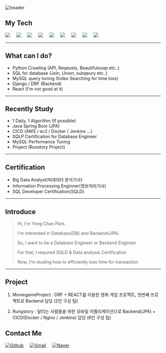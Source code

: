 ![header](https://capsule-render.vercel.app/api?type=Waving&color=auto&height=300&section=header&text=Welcome%20ParkYongChan's%20Portfolio%20&fontSize=40)
## My Tech
<img src="https://img.shields.io/badge/JavaScript-F7DF1E?style=flat-square&logo=JavaScript&logoColor=black">  
&nbsp; &nbsp;
<img src="https://img.shields.io/badge/Mysql-4479A1?style=flat-square&logo=Mysql&logoColor=black">  
&nbsp; &nbsp;
<img src="https://img.shields.io/badge/Django-092E20?style=flat-square&logo=Django&logoColor=white">  
&nbsp; &nbsp;
<img src="https://img.shields.io/badge/Python-092E20?style=flat-square&logo=Python&logoColor=white">  
&nbsp; &nbsp;
<img src="https://img.shields.io/badge/Spring-6DB33F?style=for-the-badge&logo=Spring&logoColor=white">  
&nbsp; &nbsp;
<img src="https://img.shields.io/badge/linux-FCC624?style=for-the-badge&logo=linux&logoColor=black">  
&nbsp; &nbsp;
<img src="https://img.shields.io/badge/aws-232F3E?style=for-the-badge&logo=aws&logoColor=white">  
&nbsp; &nbsp;
<img src="https://img.shields.io/badge/react-61DAFB?style=for-the-badge&logo=react&logoColor=black">  
&nbsp; &nbsp;
<img src="https://img.shields.io/badge/jenkins-FCC624?style=for-the-badge&logo=jenkins&logoColor=black">  

---
## What can I do?
- Python Crawling (API, Reqeusts, Beautifulsoap etc..)
- SQL for database (Join, Union, subqeury etc..)
- MySQL query tuning (Index Searching for time loss)
- Django / DRF (Backend)
- React (I'm not good at it)

---
## Recently Study
 - 1 Daily, 1 Algorithm (If possible)
 - Java Spring Boot (JPA)
 - CICD (AWS / ec2 / Docker / Jenkins ...)
 - SQLP Certification for Database Engineer
 - MySQL Performance Tuning
 - Project (Runstory Project)

---
## Certification
* Big Data Analyst(빅데이터 분석기사)
* Information Processing Enginner(정보처리기사)
* SQL Developer Certification(SQLD)

---
## Introduce
> Hi, I'm Yong Chan Park.
> 
> I'm interested in Database(DB) and Backend(JPA)
> 
> So, I want to be a Database Engineer or Backend Engineer
> 
> For that, I required SQLD & Data analysis Certification
> 
> Now, I'm studing how to efficiently loss time for transaction
 
---
## Project
1. MoviegameProject : DRF + REACT를 이용한 영화 게임 프로젝트, 첫번째 프로젝트로 Backend 담당 (2인 구성 팀)

2. Rungstory : 달리는 사람들을 위한 모바일 어플리케이션으로 Backend(JPA) + CICD(Docker / Nginx / Jenkins) 담당 (6인 구성 팀)

## Contact Me
[![Github](https://img.shields.io/badge/KakaoTalk-FFCD00?style=flat-square&logo=KakaoTalk&logoColor=white)](https://github.com/Diligent0924)
&nbsp; &nbsp;
[![Gmail](https://img.shields.io/badge/Gmail-EA4335?style=flat-square&logo=Gmail&logoColor=white)](https://github.com/Diligent0924)
&nbsp; &nbsp;
[![Naver](https://img.shields.io/badge/Naver-03C75A?style=flat-square&logo=Naver&logoColor=white)](https://github.com/Diligent0924t)
